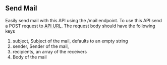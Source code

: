 ## Send Mail

Easily send mail with this API using the /mail endpoint. To use this API send a POST request to [API URL](https://easily-send-mail.herokuapp.com/mail). The request body should have the following keys
1. subject, Subject of the mail, defaults to an empty string
2. sender, Sender of the mail,
3. recipients, an array of the receivers
4. Body of the mail